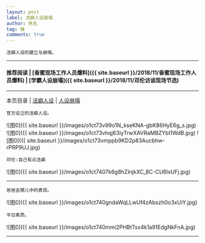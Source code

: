 ```yaml
---
layout: post
label: 洁癖人设崩塌
author: 佚名
tag: 锤
comments: true
---
```


    洁癖人设的建立与崩塌。
    
---

#### 推荐阅读 | [香蜜现场工作人员爆料]({{ site.baseurl }}/2018/11/香蜜现场工作人员爆料) | [学霸人设崩塌]({{ site.baseurl }}/2018/11/邓伦访谈现场节选) 

---
本页目录 \| [洁癖人设](#dxjjg) \| [人设崩塌](#dxjjb)


<a class="anchor" name="dxjjg"></a>

    官方设立的洁癖人设。
    
![图0]({{ site.baseurl }}/images/o1ct73v99o1N_kseKNA-gbK86HyE6g_s.jpg)
![图0]({{ site.baseurl }}/images/o1ct73vhqj63iyTrwXAVRaMBZYbI1WdB.jpg)
![图0]({{ site.baseurl }}/images/o1ct73vmppb9KD2p83Aucbhw-rPRP9UJ.jpg)

    邓伦:自己有点洁癖
    
![图0]({{ site.baseurl }}/images/o1ct7407k6g8hZlnjkXC_8C-CU6lxUFj.jpg)

---
    
<a class="anchor" name="dxjjb"></a>

    爸爸去哪儿中的表现。
    
![图0]({{ site.baseurl }}/images/o1ct740gndaWqLLwUf4zAbszh0o3xUiY.jpg)
    
    平日素质。

![图0]({{ site.baseurl }}/images/o1ct740mmi2PHBtTsx4k1a91EdgNkFnA.jpg)

---

